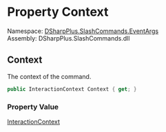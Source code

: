 # Property Context

Namespace: [DSharpPlus.SlashCommands.EventArgs](DSharpPlus.SlashCommands.EventArgs.md)  
Assembly: DSharpPlus.SlashCommands.dll

## <a id="DSharpPlus_SlashCommands_EventArgs_SlashCommandInvokedEventArgs_Context"></a>Context

The context of the command.

```csharp
public InteractionContext Context { get; }
```

### Property Value

[InteractionContext](DSharpPlus.SlashCommands.InteractionContext.md)


